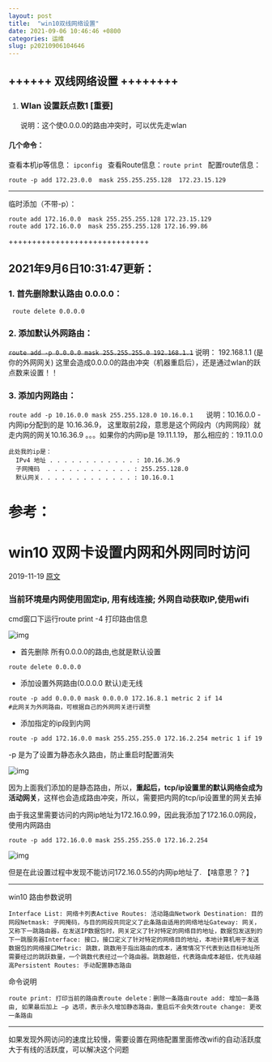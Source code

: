 ```yaml
---
layout: post
title:  "win10双线网络设置"
date: 2021-09-06 10:46:46 +0800
categories: 运维
slug: p20210906104646
---
```


## ++++++ 双线网络设置  ++++++++

1. ### Wlan 设置跃点数1 [重要]
   说明：这个使0.0.0.0的路由冲突时，可以优先走wlan

####  几个命令：
   查看本机ip等信息： `ipconfig `
   查看Route信息：`route print `
   配置route信息：

```             目标IP段          掩码             默认网关
route -p add 172.23.0.0  mask 255.255.255.128  172.23.15.129
```
---------
临时添加（不带-p）：
```route add 172.23.0.0  mask 255.255.255.128 172.23.15.129
route add 172.16.0.0  mask 255.255.255.128 172.23.15.129
route add 172.16.0.0  mask 255.255.255.128 172.16.99.86
```

++++++++++++++++++++++++++++++
## 2021年9月6日10:31:47更新：
### 1. 首先删除默认路由 0.0.0.0：
``` route delete 0.0.0.0```

### 2. 添加默认外网路由：
~~`route add -p 0.0.0.0 mask 255.255.255.0 192.168.1.1`~~
  说明： 192.168.1.1 (是你的外网网关)
  这里会造成0.0.0.0的路由冲突（机器重启后），还是通过wlan的跃点数来设置！！
### 3. 添加内网路由：
 `route add -p 10.16.0.0 mask 255.255.128.0 10.16.0.1   `
  说明：10.16.0.0 - 内网ip分配到的是 10.16.36.9， 这里取前2段，意思是这个网段内（内网网段）就走内网的网关10.16.36.9 。。。如果你的内网ip是  19.11.1.19， 那么相应的：19.11.0.0 
  ```
  此处我的ip是：
    IPv4 地址 . . . . . . . . . . . . : 10.16.36.9
    子网掩码  . . . . . . . . . . . . : 255.255.128.0
    默认网关. . . . . . . . . . . . . : 10.16.0.1

  ```

# 参考：



# win10 双网卡设置内网和外网同时访问

2019-11-19	 [原文](https://www.shuzhiduo.com/link/bzc1TlowMks1Vw==)  				

### 当前环境是内网使用固定ip, 用有线连接; 外网自动获取IP,使用wifi



cmd窗口下运行route print -4 打印路由信息

 ![img](https://bbsmax.ikafan.com/static/L3Byb3h5L2h0dHBzL2ltZzIwMTguY25ibG9ncy5jb20vYmxvZy8xNjc2MDA1LzIwMTkxMS8xNjc2MDA1LTIwMTkxMTE5MDgxMTEwODY3LTM0OTk5NTI3NC5wbmc=.jpg)

- 首先删除 所有0.0.0.0的路由,也就是默认设置

```
route delete 0.0.0.0
```

- 添加设置外网路由(0.0.0.0 默认)走无线

```
route -p add 0.0.0.0 mask 0.0.0.0 172.16.8.1 metric 2 if 14
#此网关为外网路由，可根据自己的外网网关进行调整
```

- 添加指定的ip段到内网

```
route -p add 172.16.0.0 mask 255.255.255.0 172.16.2.254 metric 1 if 19
```

-p 是为了设置为静态永久路由，防止重启时配置消失

 ![img](https://bbsmax.ikafan.com/static/L3Byb3h5L2h0dHBzL2ltZzIwMTguY25ibG9ncy5jb20vYmxvZy8xNjc2MDA1LzIwMTkxMS8xNjc2MDA1LTIwMTkxMTE5MDgxMzQ2NTI5LTE3NTU5MzE4NzgucG5n.jpg)

因为上面我们添加的是静态路由，所以，**重起后，tcp/ip设置里的默认网络会成为活动网关**，这样也会造成路由冲突，所以，需要把内网的tcp/ip设置里的网关去掉

由于我这里需要访问的内网ip地址为172.16.0.99，因此我添加了172.16.0.0网段，使用内网路由



```
route -p add 172.16.0.0 mask 255.255.255.0 172.16.2.254
```

![img](https://bbsmax.ikafan.com/static/L3Byb3h5L2h0dHBzL2ltZzIwMTguY25ibG9ncy5jb20vYmxvZy8xNjc2MDA1LzIwMTkxMS8xNjc2MDA1LTIwMTkxMTE5MDgxMzUyNzI3LTgyMDgzNTE3MC5wbmc=.jpg)

但是在此设置过程中发现不能访问172.16.0.55的内网ip地址了. 【啥意思？？】

------

win10 路由参数说明

```
Interface List: 网络卡列表Active Routes: 活动路由Network Destination: 目的网段Netmask: 子网掩码，与目的网段共同定义了此条路由适用的网络地址Gateway: 网关，又称下一跳路由器，在发送IP数据包时，网关定义了针对特定的网络目的地址，数据包发送到的下一跳服务器Interface: 接口，接口定义了针对特定的网络目的地址，本地计算机用于发送数据包的网络接口Metric: 跳数，跳数用于指出路由的成本，通常情况下代表到达目标地址所需要经过的跳跃数量，一个跳数代表经过一个路由器。跳数越低，代表路由成本越低，优先级越高Persistent Routes: 手动配置静态路由
```

命令说明

```
route print: 打印当前的路由表route delete：删除一条路由route add: 增加一条路由, 如果最后加上 –p 选项，表示永久增加静态路由，重启后不会失效route change: 更改一条路由
```

------

如果发现外网访问的速度比较慢，需要设置在网络配置里面修改wifi的自动活跃度大于有线的活跃度，可以解决这个问题